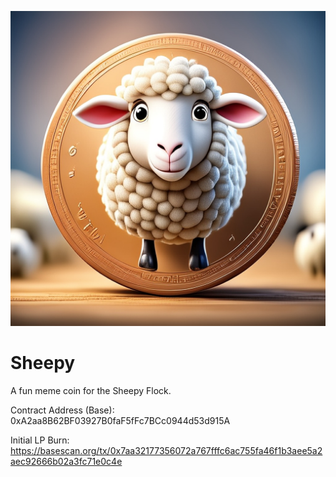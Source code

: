 ![alt text](Sheepy.jpg)
# Sheepy
A fun meme coin for the Sheepy Flock.

Contract Address (Base): 0xA2aa8B62BF03927B0faF5fFc7BCc0944d53d915A

Initial LP Burn: https://basescan.org/tx/0x7aa32177356072a767fffc6ac755fa46f1b3aee5a2aec92666b02a3fc71e0c4e